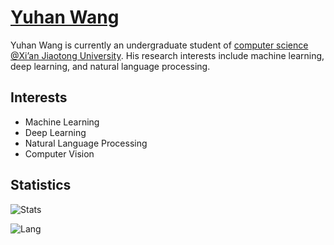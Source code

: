 
# [Yuhan Wang](https://yuhanwang.netlify.app)

Yuhan Wang is currently an undergraduate student of [computer science](http://www.cs.xjtu.edu.cn) [@Xi’an Jiaotong University](http://www.xjtu.edu.cn). His research interests include machine learning, deep learning, and natural language processing.

## Interests 
- Machine Learning
- Deep Learning
- Natural Language Processing
- Computer Vision

<!--
## Programming Languages
- C/C++
- Python
- Java
- MATLAB
-->
## Statistics
![Stats](https://github-readme-stats.vercel.app/api?username=yuhan-W&hide=stars,prs&theme=vue)

![Lang](https://github-readme-stats.vercel.app/api/top-langs/?username=yuhan-W&hide=javascript&theme=vue&layout=compact)

<!--![Stats](https://github-readme-stats.vercel.app/api?username=yuhan-W)-->
